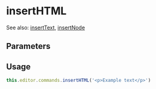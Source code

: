 # insertHTML


See also: [insertText](/api/commands/insert-text), [insertNode](/api/commands/insert-node)

## Parameters

## Usage

```js
this.editor.commands.insertHTML('<p>Example text</p>')
```

